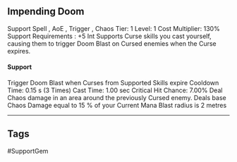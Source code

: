 ## Impending Doom
Support
Spell , AoE , Trigger , Chaos
Tier: 1
Level: 1
Cost Multiplier: 130%
Support Requirements : +5 Int
Supports Curse skills you cast yourself, causing them to trigger Doom Blast on Cursed enemies when the Curse expires.
#### Support
Trigger Doom Blast when Curses from Supported Skills expire
Cooldown Time: 0.15 s (3 Times)
Cast Time: 1.00 sec
Critical Hit Chance: 7.00%
Deal Chaos damage in an area around the previously Cursed enemy.
Deals base Chaos Damage equal to 15 % of your Current Mana
Blast radius is 2 metres

---
## Tags
#SupportGem
